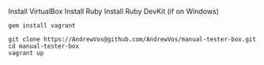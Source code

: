 Install VirtualBox
Install Ruby
Install Ruby DevKit (if on Windows)

```
gem install vagrant
```

```
git clone https://AndrewVos@github.com/AndrewVos/manual-tester-box.git
cd manual-tester-box
vagrant up
```

